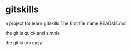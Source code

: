 # gitskills
a project for learn gitskills
The first file name README.md

the git is quick and simple

the git is too easy